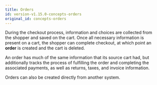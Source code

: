 ```yaml
---
title: Orders
id: version-v1.15.0-concepts-orders
original_id: concepts-orders
---
```


During the checkout process, information and choices are collected from the shopper and saved on the cart. Once all necessary information is present on a cart, the shopper can complete checkout, at which point an **order** is created and the cart is deleted.

An order has much of the same information that its source cart had, but additionally tracks the process of fulfilling the order and completing the associated payments, as well as returns, taxes, and invoice information.

Orders can also be created directly from another system.
